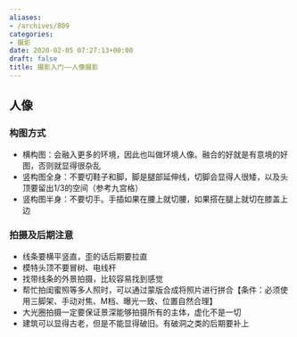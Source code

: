 ```yaml
---
aliases:
- /archives/809
categories:
- 摄影
date: 2020-02-05 07:27:13+00:00
draft: false
title: 摄影入门——人像摄影
---
```


## 人像

### 构图方式

  * 横构图：会融入更多的环境，因此也叫做环境人像。融合的好就是有意境的好图，否则就显得很杂乱
  * 竖构图全身：不要切鞋子和脚，脚是腿部延伸线，切脚会显得人很矮，以及头顶要留出1/3的空间（参考九宫格）
  * 竖构图半身：不要切手。手插如果在腰上就切腰，如果搭在腿上就切在膝盖上边

### 拍摄及后期注意

  * 线条要横平竖直，歪的话后期要拉直
  * 模特头顶不要冒树、电线杆
  * 找带线条的外景拍摄，比较容易找到感觉
  * 帮忙拍闺蜜照等多人照时，可以通过蒙版合成将照片进行拼合【条件：必须使用三脚架、手动对焦、M档、曝光一致、位置自然合理】
  * 大光圈拍摄一定要保证景深能够拍摄所有的主体，虚化不是一切
  * 建筑可以显得古老，但是不能显得破旧。有破洞之类的后期要补上